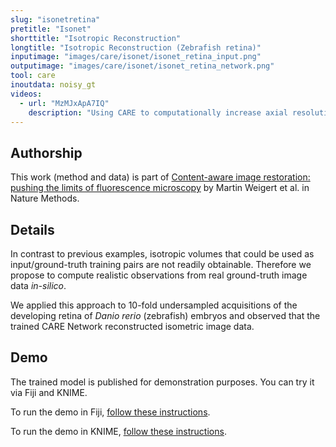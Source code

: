 ```yaml
---
slug: "isonetretina"
pretitle: "Isonet"
shorttitle: "Isotropic Reconstruction"
longtitle: "Isotropic Reconstruction (Zebrafish retina)"
inputimage: "images/care/isonet/isonet_retina_input.png"
outputimage: "images/care/isonet/isonet_retina_network.png"
tool: care
inoutdata: noisy_gt
videos:
  - url: "MzMJxApA7IQ"
    description: "Using CARE to computationally increase axial resolution of an imaged zebrafish retina to de-facto isometric resolution."  
---
```


## Authorship

This work (method and data) is part of [Content-aware image restoration: pushing the limits of fluorescence microscopy](http://dx.doi.org/10.1038/s41592-018-0216-7) by Martin Weigert et al. in Nature Methods. 

## Details

In contrast to previous examples, isotropic volumes that could be used as input/ground-truth training pairs are not readily obtainable. Therefore we propose to compute realistic observations from real ground-truth image data *in-silico*.

We applied this approach to 10-fold undersampled acquisitions of the developing retina of *Danio rerio* (zebrafish) embryos and observed that the trained CARE Network reconstructed isometric image data.

## Demo

The trained model is published for demonstration purposes. You can try it via Fiji and KNIME.

To run the demo in Fiji, [follow these instructions](https://github.com/CSBDeep/CSBDeep_website/wiki/Fiji-Command-%E2%80%93-Isotropic-Reconstruction-(Retina)).

To run the demo in KNIME, [follow these instructions](https://github.com/CSBDeep/CSBDeep_website/wiki/KNIME-Workflow-%E2%80%93-Isotropic-Reconstruction-(Retina)).

